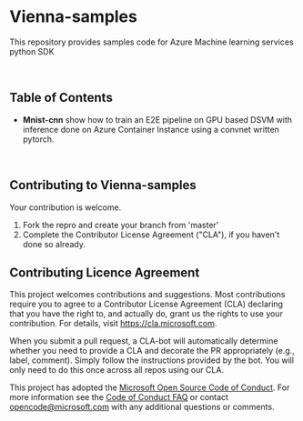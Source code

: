 
# Vienna-samples

This repository provides samples code for Azure Machine learning services python SDK

<br>

## Table of Contents

* **Mnist-cnn** show how to train an E2E pipeline  on GPU based DSVM with inference done on Azure Container Instance using a convnet written pytorch.

<br>

## Contributing to Vienna-samples

Your contribution is welcome.
1. Fork the repro and create your branch from 'master'
2. Complete the Contributor License Agreement ("CLA"), if you haven't done so already.

## Contributing Licence Agreement

This project welcomes contributions and suggestions.  Most contributions require you to agree to a
Contributor License Agreement (CLA) declaring that you have the right to, and actually do, grant us
the rights to use your contribution. For details, visit https://cla.microsoft.com.

When you submit a pull request, a CLA-bot will automatically determine whether you need to provide
a CLA and decorate the PR appropriately (e.g., label, comment). Simply follow the instructions
provided by the bot. You will only need to do this once across all repos using our CLA.

This project has adopted the [Microsoft Open Source Code of Conduct](https://opensource.microsoft.com/codeofconduct/).
For more information see the [Code of Conduct FAQ](https://opensource.microsoft.com/codeofconduct/faq/) or
contact [opencode@microsoft.com](mailto:opencode@microsoft.com) with any additional questions or comments.
